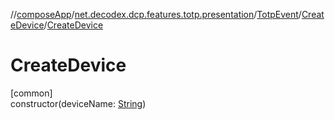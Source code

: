//[composeApp](../../../../index.md)/[net.decodex.dcp.features.totp.presentation](../../index.md)/[TotpEvent](../index.md)/[CreateDevice](index.md)/[CreateDevice](-create-device.md)

# CreateDevice

[common]\
constructor(deviceName: [String](https://kotlinlang.org/api/latest/jvm/stdlib/kotlin/-string/index.html))
